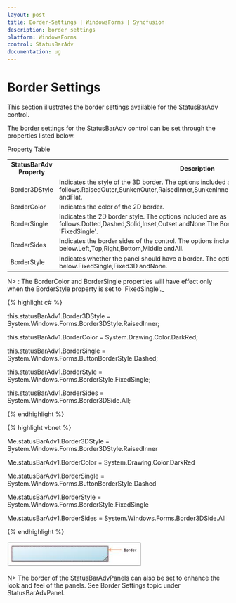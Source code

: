 ```yaml
---
layout: post
title: Border-Settings | WindowsForms | Syncfusion
description: border settings
platform: WindowsForms
control: StatusBarAdv
documentation: ug
---
```


# Border Settings

This section illustrates the border settings available for the StatusBarAdv control.

The border settings for the StatusBarAdv control can be set through the properties listed below.

Property Table

<table>
<tr>
<th>
StatusBarAdv Property</th><th>
Description</th></tr>
<tr>
<td>
Border3DStyle</td><td>
Indicates the style of the 3D border. The options included are as follows.RaisedOuter,SunkenOuter,RaisedInner,SunkenInner,Raised,Etched,Bump,Sunken,Adjust andFlat.</td></tr>
<tr>
<td>
BorderColor</td><td>
Indicates the color of the 2D border.</td></tr>
<tr>
<td>
BorderSingle</td><td>
Indicates the 2D border style. The options included are as follows.Dotted,Dashed,Solid,Inset,Outset andNone.The BorderStyle property should be set to 'FixedSingle'.</td></tr>
<tr>
<td>
BorderSides</td><td>
Indicates the border sides of the control. The options included are given below.Left,Top,Right,Bottom,Middle andAll.</td></tr>
<tr>
<td>
BorderStyle</td><td>
Indicates whether the panel should have a border. The options included are given below.FixedSingle,Fixed3D andNone.</td></tr>
</table>

N> : The BorderColor and BorderSingle properties will have effect only when the BorderStyle property is set to 'FixedSingle'._

{% highlight c# %}



this.statusBarAdv1.Border3DStyle = System.Windows.Forms.Border3DStyle.RaisedInner;

this.statusBarAdv1.BorderColor = System.Drawing.Color.DarkRed;

this.statusBarAdv1.BorderSingle = System.Windows.Forms.ButtonBorderStyle.Dashed;

this.statusBarAdv1.BorderStyle = System.Windows.Forms.BorderStyle.FixedSingle;

this.statusBarAdv1.BorderSides = System.Windows.Forms.Border3DSide.All;

{% endhighlight %}

{% highlight vbnet %}



Me.statusBarAdv1.Border3DStyle = System.Windows.Forms.Border3DStyle.RaisedInner

Me.statusBarAdv1.BorderColor = System.Drawing.Color.DarkRed

Me.statusBarAdv1.BorderSingle = System.Windows.Forms.ButtonBorderStyle.Dashed

Me.statusBarAdv1.BorderStyle = System.Windows.Forms.BorderStyle.FixedSingle

Me.statusBarAdv1.BorderSides = System.Windows.Forms.Border3DSide.All

{% endhighlight %}

![](Overview_images/Overview_img68.jpeg)



N> The border of the StatusBarAdvPanels can also be set to enhance the look and feel of the panels. See Border Settings topic under StatusBarAdvPanel.

